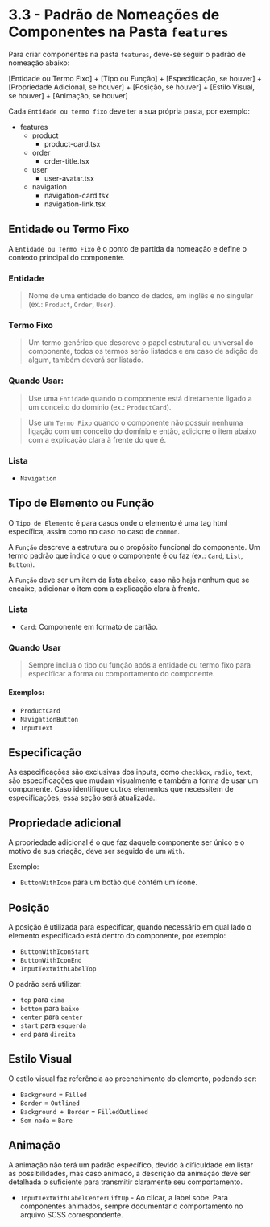 # 3.3 - Padrão de Nomeações de Componentes na Pasta `features`

Para criar componentes na pasta `features`, deve-se seguir o padrão de nomeação abaixo:

[Entidade ou Termo Fixo] + [Tipo ou Função] + [Especificação, se houver] + [Propriedade Adicional, se houver] + [Posição, se houver] + [Estilo Visual, se houver] + [Animação, se houver]

Cada `Entidade ou termo fixo` deve ter a sua própria pasta, por exemplo:

- features
  - product
    - product-card.tsx
  - order
    - order-title.tsx
  - user
    - user-avatar.tsx
  - navigation
    - navigation-card.tsx
    - navigation-link.tsx

## Entidade ou Termo Fixo

A `Entidade ou Termo Fixo` é o ponto de partida da nomeação e define o contexto principal do componente.

### Entidade
> Nome de uma entidade do banco de dados, em inglês e no singular (ex.: `Product`, `Order`, `User`).

### Termo Fixo
> Um termo genérico que descreve o papel estrutural ou universal do componente, todos os termos serão listados e em caso de adição de algum, também deverá ser listado.

### Quando Usar:
> Use uma `Entidade` quando o componente está diretamente ligado a um conceito do domínio (ex.: `ProductCard`).

> Use um `Termo Fixo` quando o componente não possuir nenhuma ligação com um conceito do domínio e então, adicione o item abaixo com a explicação clara à frente do que é.

### Lista
- `Navigation`

## Tipo de Elemento ou Função

O `Tipo de Elemento` é para casos onde o elemento é uma tag html específica, assim como no caso no caso de `common`.

A `Função` descreve a estrutura ou o propósito funcional do componente. Um termo padrão que indica o que o componente é ou faz (ex.: `Card`, `List`, `Button`).

A `Função` deve ser um item da lista abaixo, caso não haja nenhum que se encaixe, adicionar o item com a explicação clara à frente.

### Lista
  - `Card`: Componente em formato de cartão.

### Quando Usar  
> Sempre inclua o tipo ou função após a entidade ou termo fixo para especificar a forma ou comportamento do componente.

#### Exemplos:
- `ProductCard`
- `NavigationButton`
- `InputText`

## Especificação

As especificações são exclusivas dos inputs, como `checkbox`, `radio`, `text`, são especificações que mudam visualmente e também a forma de usar um componente. Caso identifique outros elementos que necessitem de especificações, essa seção será atualizada..

## Propriedade adicional

A propriedade adicional é o que faz daquele componente ser único e o motivo de sua criação, deve ser seguido de um `With`.

Exemplo:

* `ButtonWithIcon` para um botão que contém um ícone.

## Posição

A posição é utilizada para especificar, quando necessário em qual lado o elemento especificado está dentro do componente, por exemplo:

* `ButtonWithIconStart`
* `ButtonWithIconEnd`
* `InputTextWithLabelTop`

O padrão será utilizar:

* `top` para `cima`
* `bottom` para `baixo`
* `center` para `center`
* `start` para `esquerda`
* `end` para `direita`

## Estilo Visual

O estilo visual faz referência ao preenchimento do elemento, podendo ser:

* `Background` = `Filled` 
* `Border` = `Outlined` 
* `Background + Border` = `FilledOutlined` 
* `Sem nada` = `Bare`

## Animação

A animação não terá um padrão específico, devido à dificuldade em listar as possibilidades, mas caso animado, a descrição da animação deve ser detalhada o suficiente para transmitir claramente seu comportamento.

* `InputTextWithLabelCenterLiftUp` - Ao clicar, a label sobe. Para componentes animados, sempre documentar o comportamento no arquivo SCSS correspondente.